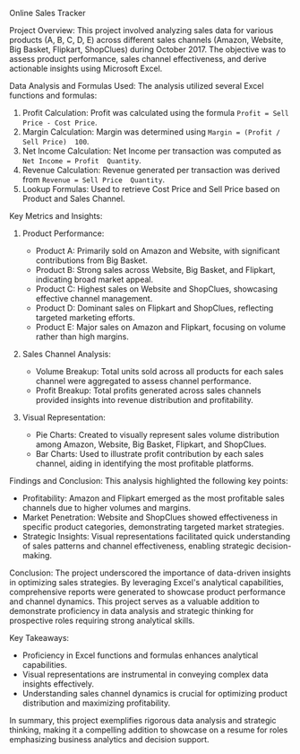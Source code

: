 Online Sales Tracker

Project Overview:
This project involved analyzing sales data for various products (A, B, C, D, E) across different sales channels (Amazon, Website, Big Basket, Flipkart, ShopClues) during October 2017. The objective was to assess product performance, sales channel effectiveness, and derive actionable insights using Microsoft Excel.

Data Analysis and Formulas Used:
The analysis utilized several Excel functions and formulas:
1. Profit Calculation: Profit was calculated using the formula `Profit = Sell Price - Cost Price`.
2. Margin Calculation: Margin was determined using `Margin = (Profit / Sell Price)  100`.
3. Net Income Calculation: Net Income per transaction was computed as `Net Income = Profit  Quantity`.
4. Revenue Calculation: Revenue generated per transaction was derived from `Revenue = Sell Price  Quantity`.
5. Lookup Formulas: Used to retrieve Cost Price and Sell Price based on Product and Sales Channel.

Key Metrics and Insights:
1. Product Performance:
   - Product A: Primarily sold on Amazon and Website, with significant contributions from Big Basket.
   - Product B: Strong sales across Website, Big Basket, and Flipkart, indicating broad market appeal.
   - Product C: Highest sales on Website and ShopClues, showcasing effective channel management.
   - Product D: Dominant sales on Flipkart and ShopClues, reflecting targeted marketing efforts.
   - Product E: Major sales on Amazon and Flipkart, focusing on volume rather than high margins.

2. Sales Channel Analysis:
   - Volume Breakup: Total units sold across all products for each sales channel were aggregated to assess channel performance.
   - Profit Breakup: Total profits generated across sales channels provided insights into revenue distribution and profitability.

3. Visual Representation:
   - Pie Charts: Created to visually represent sales volume distribution among Amazon, Website, Big Basket, Flipkart, and ShopClues.
   - Bar Charts: Used to illustrate profit contribution by each sales channel, aiding in identifying the most profitable platforms.

Findings and Conclusion:
This analysis highlighted the following key points:
- Profitability: Amazon and Flipkart emerged as the most profitable sales channels due to higher volumes and margins.
- Market Penetration: Website and ShopClues showed effectiveness in specific product categories, demonstrating targeted market strategies.
- Strategic Insights: Visual representations facilitated quick understanding of sales patterns and channel effectiveness, enabling strategic decision-making.

Conclusion:
The project underscored the importance of data-driven insights in optimizing sales strategies. By leveraging Excel's analytical capabilities, comprehensive reports were generated to showcase product performance and channel dynamics. This project serves as a valuable addition to demonstrate proficiency in data analysis and strategic thinking for prospective roles requiring strong analytical skills.

Key Takeaways:
- Proficiency in Excel functions and formulas enhances analytical capabilities.
- Visual representations are instrumental in conveying complex data insights effectively.
- Understanding sales channel dynamics is crucial for optimizing product distribution and maximizing profitability.

In summary, this project exemplifies rigorous data analysis and strategic thinking, making it a compelling addition to showcase on a resume for roles emphasizing business analytics and decision support.
